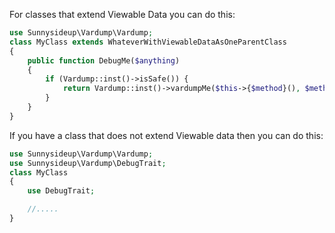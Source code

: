 For classes that extend Viewable Data you can do this:

```php
use Sunnysideup\Vardump\Vardump;
class MyClass extends WhateverWithViewableDataAsOneParentClass
{
    public function DebugMe($anything)
    {
        if (Vardump::inst()->isSafe()) {
            return Vardump::inst()->vardumpMe($this->{$method}(), $method, get_called_class());
        }
    }
}
```


If you have a class that does not extend Viewable data then you can do this:


```php
use Sunnysideup\Vardump\Vardump;
use Sunnysideup\Vardump\DebugTrait;
class MyClass
{
    use DebugTrait;

    //.....
}


```
